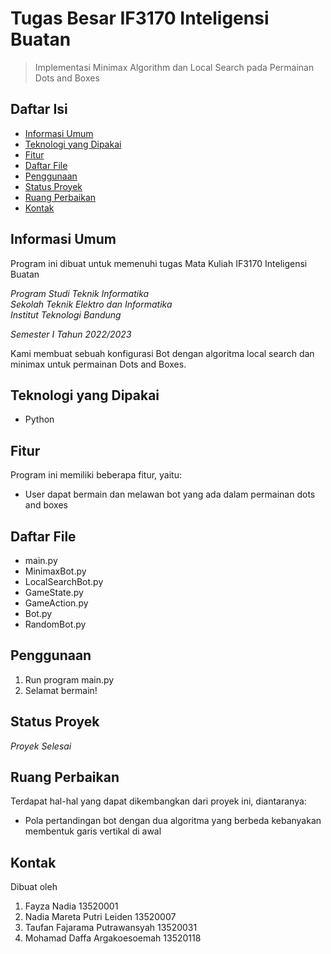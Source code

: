 # Tugas Besar IF3170 Inteligensi Buatan
> Implementasi Minimax Algorithm dan Local Search pada Permainan Dots and Boxes

## Daftar Isi
* [Informasi Umum](#informasi-umum)
* [Teknologi yang Dipakai](#teknologi-yang-dipakai)
* [Fitur](#fitur)
* [Daftar File](#daftar-file)
* [Penggunaan](#penggunaan)
* [Status Proyek](#status-proyek)
* [Ruang Perbaikan](#ruang-perbaikan)
* [Kontak](#kontak)

## Informasi Umum
Program ini dibuat untuk memenuhi tugas Mata Kuliah IF3170 Inteligensi Buatan

*Program Studi Teknik Informatika* <br />
*Sekolah Teknik Elektro dan Informatika* <br />
*Institut Teknologi Bandung* <br />

*Semester I Tahun 2022/2023*

Kami membuat sebuah konfigurasi Bot dengan algoritma local search dan minimax untuk permainan Dots and Boxes.

## Teknologi yang Dipakai
- Python

## Fitur
Program ini memiliki beberapa fitur, yaitu:
- User dapat bermain dan melawan bot yang ada dalam permainan dots and boxes

## Daftar File
- main.py
- MinimaxBot.py
- LocalSearchBot.py
- GameState.py
- GameAction.py
- Bot.py
- RandomBot.py

## Penggunaan
1. Run program main.py
2. Selamat bermain!

## Status Proyek
_Proyek Selesai_

## Ruang Perbaikan
Terdapat hal-hal yang dapat dikembangkan dari proyek ini, diantaranya:
- Pola pertandingan bot dengan dua algoritma yang berbeda kebanyakan membentuk garis vertikal di awal

## Kontak
Dibuat oleh
1. Fayza Nadia              		13520001
2. Nadia Mareta Putri Leiden		13520007
3. Taufan Fajarama Putrawansyah 13520031
4. Mohamad Daffa Argakoesoemah  13520118

